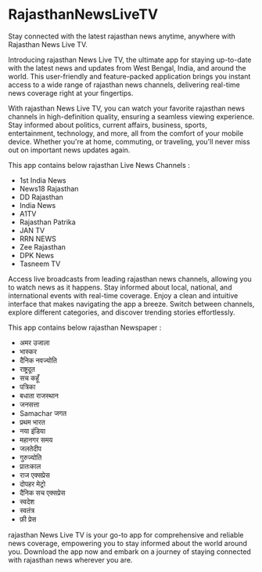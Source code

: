 # RajasthanNewsLiveTV

Stay connected with the latest rajasthan news anytime, anywhere with Rajasthan News Live TV.

Introducing rajasthan News Live TV, the ultimate app for staying up-to-date with the latest news and updates from West Bengal, India, and around the world. This user-friendly and feature-packed application brings you instant access to a wide range of rajasthan news channels, delivering real-time news coverage right at your fingertips.

With rajasthan News Live TV, you can watch your favorite rajasthan news channels in high-definition quality, ensuring a seamless viewing experience. Stay informed about politics, current affairs, business, sports, entertainment, technology, and more, all from the comfort of your mobile device. Whether you're at home, commuting, or traveling, you'll never miss out on important news updates again.

This app contains below rajasthan Live News Channels :
- 1st India News
- News18 Rajasthan
- DD Rajasthan
- India News
- A1TV
- Rajasthan Patrika
- JAN TV
- RRN NEWS
- Zee Rajasthan
- DPK News
- Tasneem TV


Access live broadcasts from leading rajasthan news channels, allowing you to watch news as it happens. Stay informed about local, national, and international events with real-time coverage. Enjoy a clean and intuitive interface that makes navigating the app a breeze. Switch between channels, explore different categories, and discover trending stories effortlessly.

This app contains below rajasthan Newspaper :
- अमर उजाला
- भास्कर
- दैनिक नवज्योति
- राष्ट्रदूत
- सच कहूँ
- पत्रिका
- बधाता राजस्थान
- जनसत्ता
- Samachar जगत
- प्रथम भारत
- नया इंडिया
- महानगर समय
- जलतेदीप
- गुरुज्योति
- प्रातःकाल
- राज एक्सप्रेस
- दोपहर मेट्रो
- दैनिक सच एक्सप्रेस
- स्वदेश
- स्वतंत्र
- फ़ी प्रेस

rajasthan News Live TV is your go-to app for comprehensive and reliable news coverage, empowering you to stay informed about the world around you. Download the app now and embark on a journey of staying connected with rajasthan news wherever you are.

 
